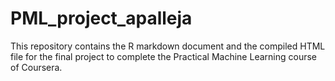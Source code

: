 # PML_project_apalleja

This repository contains the R markdown document and the compiled HTML file for the final project to complete the Practical Machine Learning course of Coursera.
